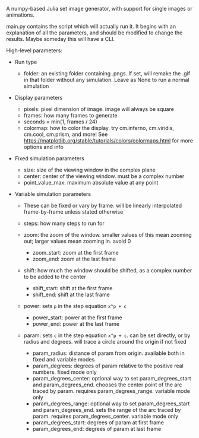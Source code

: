 A numpy-based Julia set image generator, with support for single images or animations.

main.py contains the script which will actually run it. It begins with an explanation of all the parameters,
and should be modified to change the results. Maybe someday this will have a CLI.

High-level parameters:

* Run type
  * folder: an existing folder containing .pngs. If set, will remake the .gif in that folder without any simulation.
    Leave as None to run a normal simulation

* Display parameters
  * pixels: pixel dimension of image. image will always be square
  * frames: how many frames to generate
  * seconds = min(1, frames / 24)
  * colormap: how to color the display. try cm.inferno, cm.viridis, cm.cool, cm.prism, and more! See https://matplotlib.org/stable/tutorials/colors/colormaps.html for more options and info

* Fixed simulation parameters
  * size: size of the viewing window in the complex plane
  * center: center of the viewing window. must be a complex number
  * point_value_max: maximum absolute value at any point


* Variable simulation parameters
  * These can be fixed or vary by frame. will be linearly interpolated frame-by-frame unless stated otherwise
  * steps: how many steps to run for
  * zoom: the zoom of the window. smaller values of this mean zooming out; larger values mean zooming in. avoid 0
    * zoom_start: zoom at the first frame
    * zoom_end: zoom at the last frame
  * shift: how much the window should be shifted, as a complex number to be added to the center
    * shift_start: shift at the first frame
    * shift_end: shift at the last frame
    
  * power: sets `p` in the step equation `x^p + c`
    * power_start: power at the first frame
    * power_end: power at the last frame
  * param: sets `c` in the step equation `x^p + c`. can be set directly, or by radius and degrees. will trace a circle around the origin if not fixed
    * param_radius: distance of param from origin. available both in fixed and variable modes
    * param_degrees: degrees of param relative to the positive real numbers. fixed mode only
    * param_degrees_center: optional way to set param_degrees_start and param_degrees_end. chooses the center point of the arc traced by param. requires param_degrees_range. variable mode only
    * param_degrees_range: optional way to set param_degrees_start and param_degrees_end. sets the range of the arc traced by param. requires param_degrees_center. variable mode only
    * param_degrees_start: degrees of param at first frame
    * param_degrees_end: degrees of param at last frame
